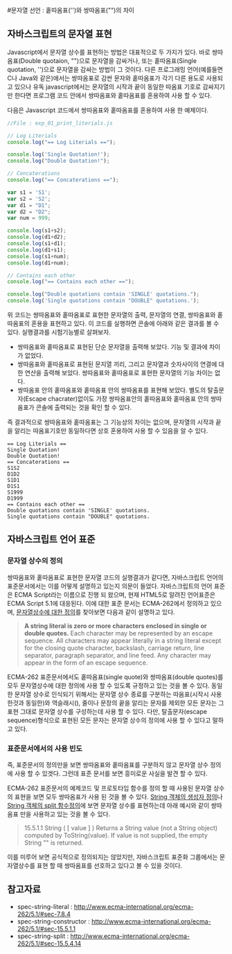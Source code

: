 #문자열 선언 : 홑따옴표('')와 쌍따옴표("")의 차이

## 자바스크립트의 문자열 표현

Javascript에서 문자열 상수를 표현하는 방법은 대표적으로 두 가지가 있다. 바로 쌍따옴표(Double quotaion, "")으로 문자열을 감싸거나, 또는 홑따옴표(Single quotation, '')으로 문자열을 감싸는 방법이 그 것이다. 다른 프로그래밍 언어(예를들면 C나 Java와 같은)에서는 쌍따옴표로 감싼 문자와 홑따옴표가 각기 다른 용도로 사용되고 있으나 유독 javascript에서는 문자열의 시작과 끝이 동일한 따옴표 기호로 감싸지기만 한다면 프로그램 코드 안에서 쌍따옴표와 홑따옴표를 혼용하여 사용 할 수 있다.

다음은 Javascript 코드에서 쌍따옴표와 홑따옴표를 혼용하여 사용 한 예제이다.

```javascript
//File : exp_01_print_literials.js

// Log Literials 
console.log("== Log Literials ==");

console.log('Single Quotation!');
console.log("Double Quotation!");

// Concaterations
console.log("== Concaterations ==");

var s1 = 'S1';
var s2 = 'S2';
var d1 = "D1";
var d2 = "D2";
var num = 999;

console.log(s1+s2);
console.log(d1+d2);
console.log(s1+d1);
console.log(d1+s1);
console.log(s1+num);
console.log(d1+num);

// Contains each other
console.log("== Contains each other ==");

console.log("Double quotations contain 'SINGLE' quotations.");
console.log('Single quotations contain "DOUBLE" quotations.');
```

위 코드는 쌍따옴표와 홑따옴표로 표현한 문자열의 출력, 문자열의 연결, 쌍따옴표와 홑따옴표의 혼용을 표현하고 있다. 이 코드를 실행하면 콘솔에 아래와 같은 결과를 볼 수 있다. 실행결과를 시험기능별로 살펴보자.

- 쌍따옴표와 홑따옴표로 표현된 단순 문자열을 출력해 보았다. 
    기능 및 결과에 차이가 없었다.
- 쌍따옴표와 홑따옴표로 표현된 문지열 끼리, 그리고 문자열과 숫자사이의 연결에 대한 연산을 출력해 보았다. 
    쌍따옴표와 홑따옴표로 표현한 문자열의 기능 차이는 없다.
- 쌍따옴표 안의 홑따옴표와 홑따옴표 안의 쌍따옴표를 표현해 보았다. 
    별도의 탈출문자(Escape chacrater)없이도 가장 쌍따옴표안의 홑따옴표와 홑따옴표 안의 쌍따옴표가 콘솔에 출력되는 것을 확인 할 수 있다.

즉 결과적으로 쌍따옴표와 홑따옴표는 그 기능상의 차이는 없으며, 문자열의 시작과 끝을 알리는 따옴표기호만 동일하다면 상호 혼용하여 사용 할 수 있음을 알 수 있다.

```
== Log Literials ==
Single Quotation!
Double Quotation!
== Concaterations ==
S1S2
D1D2
S1D1
D1S1
S1999
D1999
== Contains each other ==
Double quotations contain 'SINGLE' quotations.
Single quotations contain "DOUBLE" quotations.
```

## 자바스크립트 언어 표준

### 문자열 상수의 정의
쌍따옴표와 홑따옴표로 표현한 문자열 코드의 실행결과가 같다면, 자바스크립트 언어의 표준문서에서는 이를 어떻게 설명하고 있는지 의문이 들었다. 자바스크립트의 언어 표준은 ECMA Script라는 이름으로 진행 되 왔으며, 현재 HTML5로 알려진 언어표준은 ECMA Script 5.1에 대응된다. 이에 대한 표준 문서는 ECMA-262에서 정의하고 있으며, [문자열상수에 대한 정의](http://www.ecma-international.org/ecma-262/5.1/#sec-7.8.4)를 찾아보면 다음과 같이 설명하고 있다.

> **A string literal is zero or more characters enclosed in single or double quotes.** Each character may be represented by an escape sequence. All characters may appear literally in a string literal except for the closing quote character, backslash, carriage return, line separator, paragraph separator, and line feed. Any character may appear in the form of an escape sequence.

ECMA-262 표준문서에서도 홑따옴표(single quote)와 쌍따옴표(double quotes)를 모두 문자열상수에 대한 정의에 사용 할 수 있도록 규정하고 있는 것을 볼 수 있다. 동일한 문자열 상수로 인식되기 위해서는 문자열 상수 종료를 구분하는 따옴표(시작시 사용한것과 동일한)와 역슬래시(\), 줄이나 문장의 끝을 알리는 문자를 제외한 모든 문자는 그 표현 그대로 문자열 상수를 구성하는데 사용 할 수 있다. 다만, 탈출문자(escape sequence)형식으로 표현된 모든 문자는 문자열 상수의 정의에 사용 할 수 있다고 말하고 있다.

### 표준문서에서의 사용 빈도
즉, 표준문서의 정의만을 보면 쌍따옴표와 홑따옴표를 구분하지 않고 문자열 상수 정의에 사용 할 수 있겟다. 그런데 표준 문서를 보면 흥미로운 사실을 발견 할 수 있다.

ECMA-262 표준문서의 예제코드 및 프로토타입 함수를 정의 할 때 사용된 문자열 상수의 표현을 보면 모두 쌍따옴표가 사용 된 것을 볼 수 있다. [String 객체의 생성자 정의](http://www.ecma-international.org/ecma-262/5.1/#sec-15.5.1.1)나 [String 객체의 split 함수정의](http://www.ecma-international.org/ecma-262/5.1/#sec-15.5.4.14)에 보면 문자열 상수를 표현하는데 아래 예시와 같이 쌍따옴표 만을 사용하고 있는 것을 볼 수 있다.

>15.5.1.1 String ( [ value ] )
    Returns a String value (not a String object) computed by ToString(value). If value is not supplied, the empty String "" is returned.

이를 미루어 보면 공식적으로 정의되지는 않았지만, 자바스크립트 표준화 그룹에서는 문자열상수를 표현 할 때 쌍따옴표를 선호하고 있다고 볼 수 있을 것이다.

## 참고자료
* spec-string-literal : http://www.ecma-international.org/ecma-262/5.1/#sec-7.8.4
* spec-string-constructor : http://www.ecma-international.org/ecma-262/5.1/#sec-15.5.1.1
* spec-string-split : http://www.ecma-international.org/ecma-262/5.1/#sec-15.5.4.14